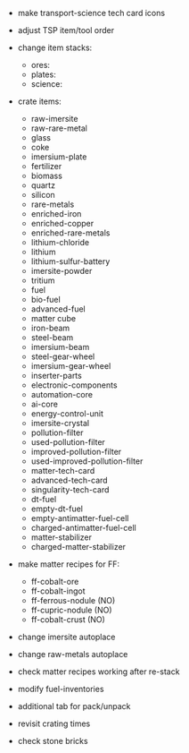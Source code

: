 - make transport-science tech card icons
- adjust TSP item/tool order

- change item stacks:
  - ores: 
  - plates: 
  - science: 

- crate items:
  - raw-imersite
  - raw-rare-metal
  - glass
  - coke
  - imersium-plate
  - fertilizer
  - biomass
  - quartz
  - silicon
  - rare-metals
  - enriched-iron
  - enriched-copper
  - enriched-rare-metals
  - lithium-chloride
  - lithium
  - lithium-sulfur-battery
  - imersite-powder
  - tritium
  - fuel
  - bio-fuel
  - advanced-fuel
  - matter cube
  - iron-beam
  - steel-beam
  - imersium-beam
  - steel-gear-wheel
  - imersium-gear-wheel
  - inserter-parts
  - electronic-components
  - automation-core
  - ai-core
  - energy-control-unit
  - imersite-crystal
  - pollution-filter
  - used-pollution-filter
  - improved-pollution-filter
  - used-improved-pollution-filter
  - matter-tech-card
  - advanced-tech-card
  - singularity-tech-card
  - dt-fuel
  - empty-dt-fuel
  - empty-antimatter-fuel-cell
  - charged-antimatter-fuel-cell
  - matter-stabilizer
  - charged-matter-stabilizer

- make matter recipes for FF:
  - ff-cobalt-ore
  - ff-cobalt-ingot
  - ff-ferrous-nodule (NO)
  - ff-cupric-nodule (NO)
  - ff-cobalt-crust (NO)

- change imersite autoplace
- change raw-metals autoplace

- check matter recipes working after re-stack

- modify fuel-inventories

- additional tab for pack/unpack

- revisit crating times

- check stone bricks